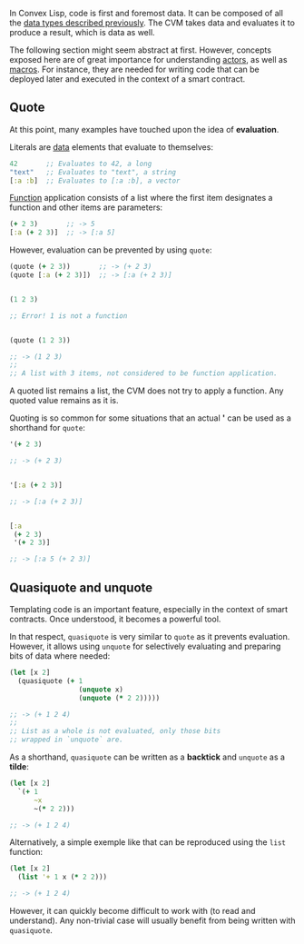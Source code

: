 In Convex Lisp, code is first and foremost data. It can be composed of all the [data types described previously](/cvm/data-types/overview). The CVM takes data and
evaluates it to produce a result, which is data as well.

The following section might seem abstract at first. However, concepts exposed here are of great importance for understanding [actors](/cvm/accounts/actors), as well as
[macros](/cvm/macros). For instance, they are needed for writing code that can be deployed later and executed in the context of a smart contract.


## Quote

At this point, many examples have touched upon the idea of **evaluation**.

Literals are [data](/cvm/data-types) elements that evaluate to themselves:

```clojure
42       ;; Evaluates to 42, a long
"text"   ;; Evaluates to "text", a string
[:a :b]  ;; Evaluates to [:a :b], a vector
```

[Function](/cvm/building-blocks/functions) application consists of a list where the first item designates a function and other items are parameters:

```clojure
(+ 2 3)       ;; -> 5
[:a (+ 2 3)]  ;; -> [:a 5]
```

However, evaluation can be prevented by using `quote`:

```clojure
(quote (+ 2 3))       ;; -> (+ 2 3)
(quote [:a (+ 2 3)])  ;; -> [:a (+ 2 3)]


(1 2 3)

;; Error! 1 is not a function


(quote (1 2 3))

;; -> (1 2 3)
;;
;; A list with 3 items, not considered to be function application.
```

A quoted list remains a list, the CVM does not try to apply a function. Any quoted value remains as it is.

Quoting is so common for some situations that an actual **'** can be used as a shorthand for `quote`:

```clojure
'(+ 2 3)

;; -> (+ 2 3)


'[:a (+ 2 3)]

;; -> [:a (+ 2 3)]


[:a
 (+ 2 3)
 '(+ 2 3)]

;; -> [:a 5 (+ 2 3)]
```


## Quasiquote and unquote

Templating code is an important feature, especially in the context of smart contracts. Once understood, it becomes
a powerful tool.

In that respect, `quasiquote` is very similar to `quote` as it prevents evaluation. However, it allows using `unquote`
for selectively evaluating and preparing bits of data where needed:

```clojure
(let [x 2]
  (quasiquote (+ 1
                 (unquote x)
                 (unquote (* 2 2)))))

;; -> (+ 1 2 4)
;;
;; List as a whole is not evaluated, only those bits
;; wrapped in `unquote` are.
```

As a shorthand, `quasiquote` can be written as a **backtick** and `unquote` as a **tilde**:

```clojure
(let [x 2]
  `(+ 1
      ~x
      ~(* 2 2)))

;; -> (+ 1 2 4)
```

Alternatively, a simple exemple like that can be reproduced using the `list` function:

```clojure
(let [x 2]
  (list '+ 1 x (* 2 2)))

;; -> (+ 1 2 4)
```

However, it can quickly become difficult to work with (to read and understand). Any non-trivial case will usually benefit from being
written with `quasiquote`.
